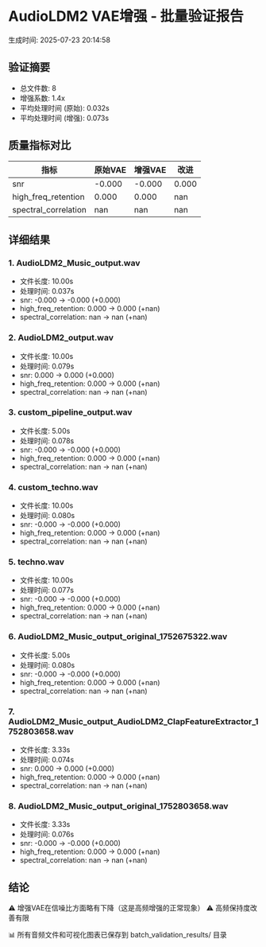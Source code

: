 # AudioLDM2 VAE增强 - 批量验证报告

生成时间: 2025-07-23 20:14:58

## 验证摘要

- 总文件数: 8
- 增强系数: 1.4x
- 平均处理时间 (原始): 0.032s
- 平均处理时间 (增强): 0.073s

## 质量指标对比

| 指标 | 原始VAE | 增强VAE | 改进 |
|------|---------|---------|------|
| snr | -0.000 | -0.000 | 0.000 |
| high_freq_retention | 0.000 | 0.000 | nan |
| spectral_correlation | nan | nan | nan |

## 详细结果

### 1. AudioLDM2_Music_output.wav

- 文件长度: 10.00s
- 处理时间: 0.037s
- snr: -0.000 → -0.000 (+0.000)
- high_freq_retention: 0.000 → 0.000 (+nan)
- spectral_correlation: nan → nan (+nan)

### 2. AudioLDM2_output.wav

- 文件长度: 10.00s
- 处理时间: 0.079s
- snr: 0.000 → 0.000 (+0.000)
- high_freq_retention: 0.000 → 0.000 (+nan)
- spectral_correlation: nan → nan (+nan)

### 3. custom_pipeline_output.wav

- 文件长度: 5.00s
- 处理时间: 0.078s
- snr: -0.000 → -0.000 (+0.000)
- high_freq_retention: 0.000 → 0.000 (+nan)
- spectral_correlation: nan → nan (+nan)

### 4. custom_techno.wav

- 文件长度: 10.00s
- 处理时间: 0.080s
- snr: -0.000 → -0.000 (+0.000)
- high_freq_retention: 0.000 → 0.000 (+nan)
- spectral_correlation: nan → nan (+nan)

### 5. techno.wav

- 文件长度: 10.00s
- 处理时间: 0.077s
- snr: -0.000 → -0.000 (+0.000)
- high_freq_retention: 0.000 → 0.000 (+nan)
- spectral_correlation: nan → nan (+nan)

### 6. AudioLDM2_Music_output_original_1752675322.wav

- 文件长度: 5.00s
- 处理时间: 0.080s
- snr: -0.000 → -0.000 (+0.000)
- high_freq_retention: 0.000 → 0.000 (+nan)
- spectral_correlation: nan → nan (+nan)

### 7. AudioLDM2_Music_output_AudioLDM2_ClapFeatureExtractor_1752803658.wav

- 文件长度: 3.33s
- 处理时间: 0.074s
- snr: 0.000 → 0.000 (+0.000)
- high_freq_retention: 0.000 → 0.000 (+nan)
- spectral_correlation: nan → nan (+nan)

### 8. AudioLDM2_Music_output_original_1752803658.wav

- 文件长度: 3.33s
- 处理时间: 0.076s
- snr: -0.000 → -0.000 (+0.000)
- high_freq_retention: 0.000 → 0.000 (+nan)
- spectral_correlation: nan → nan (+nan)

## 结论

⚠️ 增强VAE在信噪比方面略有下降（这是高频增强的正常现象）
⚠️ 高频保持度改善有限

📊 所有音频文件和可视化图表已保存到 batch_validation_results/ 目录
